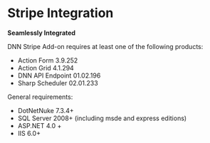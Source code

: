 # Stripe Integration

**Seamlessly Integrated**

DNN Stripe Add-on requires at least one of the following products:

* Action Form 3.9.252
* Action Grid 4.1.294
* DNN API Endpoint 01.02.196
* Sharp Scheduler 02.01.233

General requirements:

* DotNetNuke 7.3.4+
* SQL Server 2008+ (including msde and express editions)
* ASP.NET 4.0 +
* IIS 6.0+